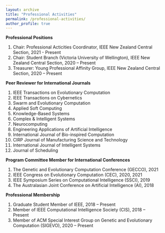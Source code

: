 ```yaml
---
layout: archive
title: "Professional Activities"
permalink: /professional-activities/
author_profile: true
---
```

**Professional Positions**
1. Chair: Professional Acticities Coordinator, IEEE New Zealand Central Section, 2021 - Present
2. Chair: Student Branch (Victoria University of Wellington), IEEE New Zealand Central Section, 2020 – Present
3. Treasurer: Young Professional Affinity Group, IEEE New Zealand Central Section, 2020 – Present

**Peer Reviewer for International Journals**
1. IEEE Transactions on Evolutionary Computation
2. IEEE Transactions on Cybernetics
3. Swarm and Evolutionary Computation
4. Applied Soft Computing
5. Knowledge-Based Systems
6. Complex & Intelligent Systems
7. Neurocomputing
8. Engineering Applications of Artificial Intelligence
9. International Journal of Bio-inspired Computation
10. CIRP Journal of Manufacturing Science and Technology
11. International Journal of Intelligent Systems
12. Journal of Scheduling

**Program Committee Member for International Conferences**
1. The Genetic and Evolutionary Computation Conference (GECCO), 2021
2. IEEE Congress on Evolutionary Computation (CEC), 2020, 2021
3. IEEE Symposium Series on Computational Intelligence (SSCI), 2019
4. The Australasian Joint Conference on Artificial Intelligence (AI), 2018

**Professional Membership**
1. Graduate Student Member of IEEE, 2018 – Present
2. Member of IEEE Computational Intelligence Society (CIS), 2018 – Present
3. Member of ACM Special Interest Group on Genetic and Evolutionary Computation (SIGEVO), 2020 – Present
